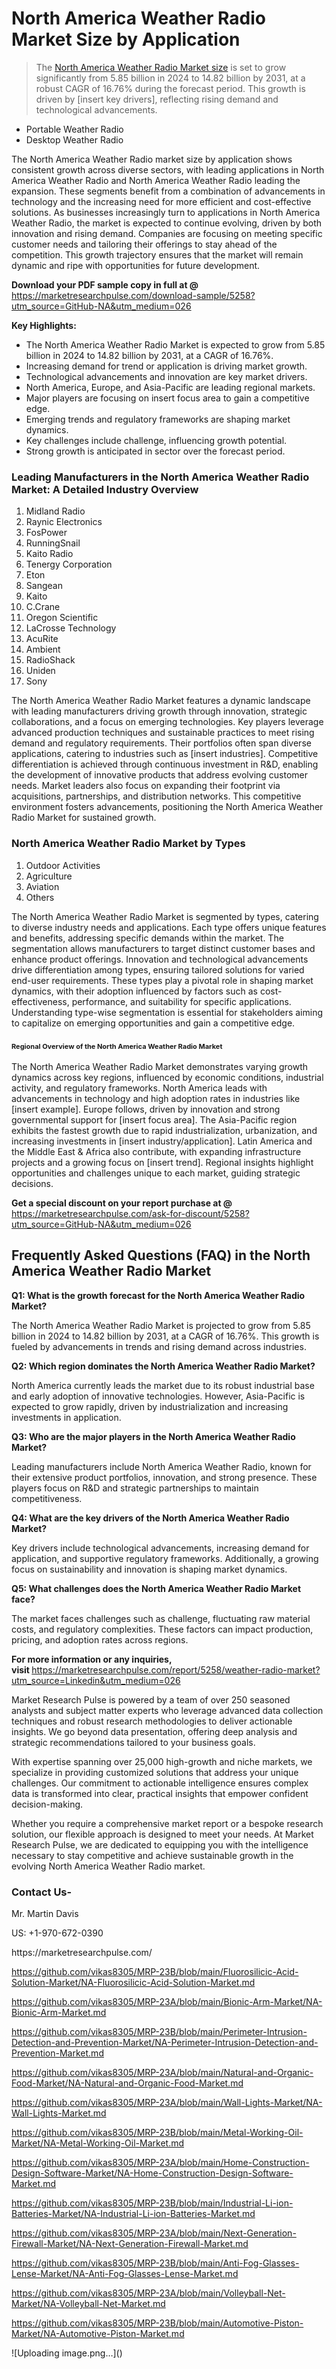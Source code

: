 
<h1>North America Weather Radio Market&nbsp;Size by Application</h1><blockquote><p>The <a href="https://marketresearchpulse.com/download-sample/5258?utm_source=GitHub-NA&amp;utm_medium=026">North America Weather Radio Market size</a> is set to grow significantly from 5.85 billion in 2024 to 14.82 billion by 2031, at a robust CAGR of 16.76% during the forecast period. This growth is driven by [insert key drivers], reflecting rising demand and technological advancements.</p></blockquote><ul><li>Portable Weather Radio<li> Desktop Weather Radio</li></ul><p>The North America Weather Radio market size by application shows consistent growth across diverse sectors, with leading applications in North America Weather Radio and North America Weather Radio leading the expansion. These segments benefit from a combination of advancements in technology and the increasing need for more efficient and cost-effective solutions. As businesses increasingly turn to applications in North America Weather Radio, the market is expected to continue evolving, driven by both innovation and rising demand. Companies are focusing on meeting specific customer needs and tailoring their offerings to stay ahead of the competition. This growth trajectory ensures that the market will remain dynamic and ripe with opportunities for future development.</p><p><strong>Download your PDF sample copy in full at @ </strong><a href="https://marketresearchpulse.com/download-sample/5258?utm_source=GitHub-NA&amp;utm_medium=026">https://marketresearchpulse.com/download-sample/5258?utm_source=GitHub-NA&amp;utm_medium=026</a></p><p><strong>Key Highlights: </strong></p><ul><li>The North America Weather Radio Market is expected to grow from 5.85 billion in 2024 to 14.82 billion by 2031, at a CAGR of 16.76%.</li><li>Increasing demand for trend or application is driving market growth.</li><li>Technological advancements and innovation are key market drivers.</li><li>North America, Europe, and Asia-Pacific are leading regional markets.</li><li>Major players are focusing on insert focus area to gain a competitive edge.</li><li>Emerging trends and regulatory frameworks are shaping market dynamics.</li><li>Key challenges include challenge, influencing growth potential.</li><li>Strong growth is anticipated in sector over the forecast period.</li></ul><h3>Leading Manufacturers in the North America Weather Radio Market: A Detailed Industry Overview</h3><ol><li>Midland Radio</li><li>Raynic Electronics</li><li>FosPower</li><li>RunningSnail</li><li>Kaito Radio</li><li>Tenergy Corporation</li><li>Eton</li><li>Sangean</li><li>Kaito</li><li>C.Crane</li><li>Oregon Scientific</li><li>LaCrosse Technology</li><li>AcuRite</li><li>Ambient</li><li>RadioShack</li><li>Uniden</li><li>Sony</li></ol><div class="flex max-w-full flex-col flex-grow"><div class="min-h-8 text-message flex w-full flex-col items-end gap-2 whitespace-normal break-words [.text-message+&amp;]:mt-5" dir="auto" data-message-author-role="assistant" data-message-id="fd8432e4-4910-450d-b182-61b7bfb0a01f" data-message-model-slug="gpt-4o"><div class="flex w-full flex-col gap-1 empty:hidden first:pt-[3px]"><div class="markdown prose w-full break-words dark:prose-invert light"><p>The North America Weather Radio Market features a dynamic landscape with leading manufacturers driving growth through innovation, strategic collaborations, and a focus on emerging technologies. Key players leverage advanced production techniques and sustainable practices to meet rising demand and regulatory requirements. Their portfolios often span diverse applications, catering to industries such as [insert industries]. Competitive differentiation is achieved through continuous investment in R&amp;D, enabling the development of innovative products that address evolving customer needs. Market leaders also focus on expanding their footprint via acquisitions, partnerships, and distribution networks. This competitive environment fosters advancements, positioning the North America Weather Radio Market for sustained growth.</p></div></div></div></div><h3>North America Weather Radio Market by Types</h3><ol><li>Outdoor Activities<li> Agriculture<li> Aviation<li> Others</li></ol><div class="flex max-w-full flex-col flex-grow"><div class="min-h-8 text-message flex w-full flex-col items-end gap-2 whitespace-normal break-words [.text-message+&amp;]:mt-5" dir="auto" data-message-author-role="assistant" data-message-id="084470be-0bb7-4664-bddf-5156b4f41249" data-message-model-slug="gpt-4o-mini"><div class="flex w-full flex-col gap-1 empty:hidden first:pt-[3px]"><div class="markdown prose w-full break-words dark:prose-invert light"><p>The North America Weather Radio Market is segmented by types, catering to diverse industry needs and applications. Each type offers unique features and benefits, addressing specific demands within the market. The segmentation allows manufacturers to target distinct customer bases and enhance product offerings. Innovation and technological advancements drive differentiation among types, ensuring tailored solutions for varied end-user requirements. These types play a pivotal role in shaping market dynamics, with their adoption influenced by factors such as cost-effectiveness, performance, and suitability for specific applications. Understanding type-wise segmentation is essential for stakeholders aiming to capitalize on emerging opportunities and gain a competitive edge.</p></div></div></div></div><h3><span style="font-size: 11px;">Regional Overview of the North America Weather Radio Market</span></h3><div class="flex max-w-full flex-col flex-grow"><div class="min-h-8 text-message flex w-full flex-col items-end gap-2 whitespace-normal break-words [.text-message+&amp;]:mt-5" dir="auto" data-message-author-role="assistant" data-message-id="e9038762-ce64-4e30-91c9-9bd413514231" data-message-model-slug="gpt-4o-mini"><div class="flex w-full flex-col gap-1 empty:hidden first:pt-[3px]"><div class="markdown prose w-full break-words dark:prose-invert light"><p>The North America Weather Radio Market demonstrates varying growth dynamics across key regions, influenced by economic conditions, industrial activity, and regulatory frameworks. North America leads with advancements in technology and high adoption rates in industries like [insert example]. Europe follows, driven by innovation and strong governmental support for [insert focus area]. The Asia-Pacific region exhibits the fastest growth due to rapid industrialization, urbanization, and increasing investments in [insert industry/application]. Latin America and the Middle East &amp; Africa also contribute, with expanding infrastructure projects and a growing focus on [insert trend]. Regional insights highlight opportunities and challenges unique to each market, guiding strategic decisions.</p></div></div></div></div><p><strong>Get a special discount on your report purchase at @ </strong><a href="https://marketresearchpulse.com/ask-for-discount/5258?utm_source=GitHub-NA&amp;utm_medium=026">https://marketresearchpulse.com/ask-for-discount/5258?utm_source=GitHub-NA&amp;utm_medium=026</a></p><h2>Frequently Asked Questions (FAQ) in the North America Weather Radio Market</h2><p><strong>Q1: What is the growth forecast for the North America Weather Radio Market?</strong></p><p>The North America Weather Radio Market is projected to grow from 5.85 billion in 2024 to 14.82 billion by 2031, at a CAGR of 16.76%. This growth is fueled by advancements in trends and rising demand across industries.</p><p><strong>Q2: Which region dominates the North America Weather Radio Market?</strong></p><p>North America currently leads the market due to its robust industrial base and early adoption of innovative technologies. However, Asia-Pacific is expected to grow rapidly, driven by industrialization and increasing investments in application.</p><p><strong>Q3: Who are the major players in the North America Weather Radio Market?</strong></p><p>Leading manufacturers include North America Weather Radio, known for their extensive product portfolios, innovation, and strong presence. These players focus on R&amp;D and strategic partnerships to maintain competitiveness.</p><p><strong>Q4: What are the key drivers of the North America Weather Radio Market?</strong></p><p>Key drivers include technological advancements, increasing demand for application, and supportive regulatory frameworks. Additionally, a growing focus on sustainability and innovation is shaping market dynamics.</p><p><strong>Q5: What challenges does the North America Weather Radio Market face?</strong></p><p>The market faces challenges such as challenge, fluctuating raw material costs, and regulatory complexities. These factors can impact production, pricing, and adoption rates across regions.</p><p><strong>For more information or any inquiries, visit&nbsp;</strong><a href="https://marketresearchpulse.com/report/5258/weather-radio-market?utm_source=Linkedin&utm_medium=026">https://marketresearchpulse.com/report/5258/weather-radio-market?utm_source=Linkedin&utm_medium=026</a></p><p>Market Research Pulse is powered by a team of over 250 seasoned analysts and subject matter experts who leverage advanced data collection techniques and robust research methodologies to deliver actionable insights. We go beyond data presentation, offering deep analysis and strategic recommendations tailored to your business goals.</p><p>With expertise spanning over 25,000 high-growth and niche markets, we specialize in providing customized solutions that address your unique challenges. Our commitment to actionable intelligence ensures complex data is transformed into clear, practical insights that empower confident decision-making.</p><p>Whether you require a comprehensive market report or a bespoke research solution, our flexible approach is designed to meet your needs. At Market Research Pulse, we are dedicated to equipping you with the intelligence necessary to stay competitive and achieve sustainable growth in the evolving North America Weather Radio market.</p><h3><strong>Contact Us-</strong></h3><p>Mr. Martin Davis</p><p>US: +1-970-672-0390</p><p>https://marketresearchpulse.com/</p><p><a href="https://github.com/vikas8305/MRP-23B/blob/main/Fluorosilicic-Acid-Solution-Market/NA-Fluorosilicic-Acid-Solution-Market.md">https://github.com/vikas8305/MRP-23B/blob/main/Fluorosilicic-Acid-Solution-Market/NA-Fluorosilicic-Acid-Solution-Market.md</a></p><p><a href="https://github.com/vikas8305/MRP-23A/blob/main/Bionic-Arm-Market/NA-Bionic-Arm-Market.md">https://github.com/vikas8305/MRP-23A/blob/main/Bionic-Arm-Market/NA-Bionic-Arm-Market.md</a></p><p><a href="https://github.com/vikas8305/MRP-23B/blob/main/Perimeter-Intrusion-Detection-and-Prevention-Market/NA-Perimeter-Intrusion-Detection-and-Prevention-Market.md">https://github.com/vikas8305/MRP-23B/blob/main/Perimeter-Intrusion-Detection-and-Prevention-Market/NA-Perimeter-Intrusion-Detection-and-Prevention-Market.md</a></p><p><a href="https://github.com/vikas8305/MRP-23A/blob/main/Natural-and-Organic-Food-Market/NA-Natural-and-Organic-Food-Market.md">https://github.com/vikas8305/MRP-23A/blob/main/Natural-and-Organic-Food-Market/NA-Natural-and-Organic-Food-Market.md</a></p><p><a href="https://github.com/vikas8305/MRP-23A/blob/main/Wall-Lights-Market/NA-Wall-Lights-Market.md">https://github.com/vikas8305/MRP-23A/blob/main/Wall-Lights-Market/NA-Wall-Lights-Market.md</a></p><p><a href="https://github.com/vikas8305/MRP-23B/blob/main/Metal-Working-Oil-Market/NA-Metal-Working-Oil-Market.md">https://github.com/vikas8305/MRP-23B/blob/main/Metal-Working-Oil-Market/NA-Metal-Working-Oil-Market.md</a></p><p><a href="https://github.com/vikas8305/MRP-23A/blob/main/Home-Construction-Design-Software-Market/NA-Home-Construction-Design-Software-Market.md">https://github.com/vikas8305/MRP-23A/blob/main/Home-Construction-Design-Software-Market/NA-Home-Construction-Design-Software-Market.md</a></p><p><a href="https://github.com/vikas8305/MRP-23B/blob/main/Industrial-Li-ion-Batteries-Market/NA-Industrial-Li-ion-Batteries-Market.md">https://github.com/vikas8305/MRP-23B/blob/main/Industrial-Li-ion-Batteries-Market/NA-Industrial-Li-ion-Batteries-Market.md</a></p><p><a href="https://github.com/vikas8305/MRP-23A/blob/main/Next-Generation-Firewall-Market/NA-Next-Generation-Firewall-Market.md">https://github.com/vikas8305/MRP-23A/blob/main/Next-Generation-Firewall-Market/NA-Next-Generation-Firewall-Market.md</a></p><p><a href="https://github.com/vikas8305/MRP-23B/blob/main/Anti-Fog-Glasses-Lense-Market/NA-Anti-Fog-Glasses-Lense-Market.md">https://github.com/vikas8305/MRP-23B/blob/main/Anti-Fog-Glasses-Lense-Market/NA-Anti-Fog-Glasses-Lense-Market.md</a></p><p><a href="https://github.com/vikas8305/MRP-23A/blob/main/Volleyball-Net-Market/NA-Volleyball-Net-Market.md">https://github.com/vikas8305/MRP-23A/blob/main/Volleyball-Net-Market/NA-Volleyball-Net-Market.md</a></p><p><a href="https://github.com/vikas8305/MRP-23B/blob/main/Automotive-Piston-Market/NA-Automotive-Piston-Market.md">https://github.com/vikas8305/MRP-23B/blob/main/Automotive-Piston-Market/NA-Automotive-Piston-Market.md</a></p>
![Uploading image.png…]()

